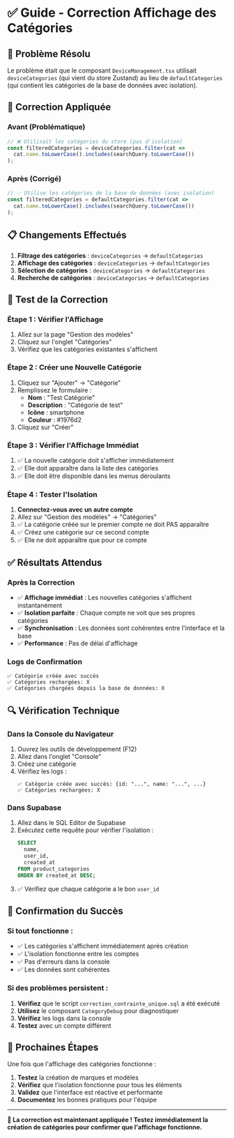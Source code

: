 # ✅ Guide - Correction Affichage des Catégories

## 🎯 **Problème Résolu**

Le problème était que le composant `DeviceManagement.tsx` utilisait `deviceCategories` (qui vient du store Zustand) au lieu de `defaultCategories` (qui contient les catégories de la base de données avec isolation).

## 🔧 **Correction Appliquée**

### **Avant (Problématique)**
```typescript
// ❌ Utilisait les catégories du store (pas d'isolation)
const filteredCategories = deviceCategories.filter(cat =>
  cat.name.toLowerCase().includes(searchQuery.toLowerCase())
);
```

### **Après (Corrigé)**
```typescript
// ✅ Utilise les catégories de la base de données (avec isolation)
const filteredCategories = defaultCategories.filter(cat =>
  cat.name.toLowerCase().includes(searchQuery.toLowerCase())
);
```

## 📋 **Changements Effectués**

1. **Filtrage des catégories** : `deviceCategories` → `defaultCategories`
2. **Affichage des catégories** : `deviceCategories` → `defaultCategories`
3. **Sélection de catégories** : `deviceCategories` → `defaultCategories`
4. **Recherche de catégories** : `deviceCategories` → `defaultCategories`

## 🧪 **Test de la Correction**

### **Étape 1 : Vérifier l'Affichage**
1. Allez sur la page "Gestion des modèles"
2. Cliquez sur l'onglet "Catégories"
3. Vérifiez que les catégories existantes s'affichent

### **Étape 2 : Créer une Nouvelle Catégorie**
1. Cliquez sur "Ajouter" → "Catégorie"
2. Remplissez le formulaire :
   - **Nom** : "Test Catégorie"
   - **Description** : "Catégorie de test"
   - **Icône** : smartphone
   - **Couleur** : #1976d2
3. Cliquez sur "Créer"

### **Étape 3 : Vérifier l'Affichage Immédiat**
1. ✅ La nouvelle catégorie doit s'afficher immédiatement
2. ✅ Elle doit apparaître dans la liste des catégories
3. ✅ Elle doit être disponible dans les menus déroulants

### **Étape 4 : Tester l'Isolation**
1. **Connectez-vous avec un autre compte**
2. Allez sur "Gestion des modèles" → "Catégories"
3. ✅ La catégorie créée sur le premier compte ne doit PAS apparaître
4. ✅ Créez une catégorie sur ce second compte
5. ✅ Elle ne doit apparaître que pour ce compte

## ✅ **Résultats Attendus**

### **Après la Correction**
- ✅ **Affichage immédiat** : Les nouvelles catégories s'affichent instantanément
- ✅ **Isolation parfaite** : Chaque compte ne voit que ses propres catégories
- ✅ **Synchronisation** : Les données sont cohérentes entre l'interface et la base
- ✅ **Performance** : Pas de délai d'affichage

### **Logs de Confirmation**
```
✅ Catégorie créée avec succès
✅ Catégories rechargées: X
✅ Catégories chargées depuis la base de données: X
```

## 🔍 **Vérification Technique**

### **Dans la Console du Navigateur**
1. Ouvrez les outils de développement (F12)
2. Allez dans l'onglet "Console"
3. Créez une catégorie
4. Vérifiez les logs :
   ```
   ✅ Catégorie créée avec succès: {id: "...", name: "...", ...}
   ✅ Catégories rechargées: X
   ```

### **Dans Supabase**
1. Allez dans le SQL Editor de Supabase
2. Exécutez cette requête pour vérifier l'isolation :
   ```sql
   SELECT 
     name, 
     user_id, 
     created_at 
   FROM product_categories 
   ORDER BY created_at DESC;
   ```
3. ✅ Vérifiez que chaque catégorie a le bon `user_id`

## 🎉 **Confirmation du Succès**

### **Si tout fonctionne :**
- ✅ Les catégories s'affichent immédiatement après création
- ✅ L'isolation fonctionne entre les comptes
- ✅ Pas d'erreurs dans la console
- ✅ Les données sont cohérentes

### **Si des problèmes persistent :**
1. **Vérifiez** que le script `correction_contrainte_unique.sql` a été exécuté
2. **Utilisez** le composant `CategoryDebug` pour diagnostiquer
3. **Vérifiez** les logs dans la console
4. **Testez** avec un compte différent

## 🚀 **Prochaines Étapes**

Une fois que l'affichage des catégories fonctionne :

1. **Testez** la création de marques et modèles
2. **Vérifiez** que l'isolation fonctionne pour tous les éléments
3. **Validez** que l'interface est réactive et performante
4. **Documentez** les bonnes pratiques pour l'équipe

---

**🎯 La correction est maintenant appliquée ! Testez immédiatement la création de catégories pour confirmer que l'affichage fonctionne.**


